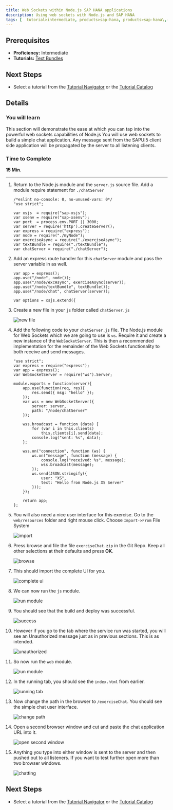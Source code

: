 ```yaml
---
title: Web Sockets within Node.js SAP HANA applications
description: Using web sockets with Node.js and SAP HANA
tags: [  tutorial>intermediate, products>sap-hana, products>sap-hana\,-express-edition ]
---
```

## Prerequisites  
 - **Proficiency:** Intermediate
 - **Tutorials:** [Text Bundles](http://www.sap.com/developer/tutorials/xsa-node-text.html)

## Next Steps
 - Select a tutorial from the [Tutorial Navigator](http://www.sap.com/developer/tutorial-navigator.html) or the [Tutorial Catalog](http://www.sap.com/developer/tutorials.html)

## Details
### You will learn  
This section will demonstrate the ease at which you can tap into the powerful web sockets capabilities of Node.js You will use web sockets to build a simple chat application. Any message sent from the SAPUI5 client side application will be propagated by the server to all listening clients. 

### Time to Complete
**15 Min**.

---

1. Return to the Node.js module and the `server.js` source file. Add a module require statement for `./chatServer`

	```
	/*eslint no-console: 0, no-unused-vars: 0*/	"use strict";		var xsjs  = require("sap-xsjs");	var xsenv = require("sap-xsenv");	var port  = process.env.PORT || 3000;	var server = require('http').createServer();	var express = require("express");	var node = require("./myNode"); 	var exerciseAsync = require("./exerciseAsync");	var textBundle = require("./textBundle");	var chatServer = require("./chatServer");
	```

2. Add an express route handler for this `chatServer` module and pass the server variable in as well.  

	```
	var app = express(); 	app.use("/node", node());	app.use("/node/excAsync", exerciseAsync(server));	app.use("/node/textBundle", textBundle());	app.use("/node/chat", chatServer(server));		var options = xsjs.extend({
	```

3. Create a new file in your `js` folder called `chatServer.js`

	![new file](3.png)

4. Add the following code to your `chatServer.js` file. The Node.js module for Web Sockets which we are going to use is `ws`. Require it and create a new instance of the `WebSocketServer`. This is then a recommended implementation for the remainder of the Web Sockets functionality to both receive and send messages.

	```
	"use strict";	var express = require("express");	var app = express(); 	var WebSocketServer = require("ws").Server;		module.exports = function(server){		app.use(function(req, res){	    	res.send({ msg: "hello" });		});		var wss = new WebSocketServer({ 			server: server, 			path: "/node/chatServer"		});			wss.broadcast = function (data) {	    	for (var i in this.clients)	        	this.clients[i].send(data);	    	console.log("sent: %s", data);		};			wss.on("connection", function (ws) {	    	ws.on("message", function (message) {	        	console.log("received: %s", message);	        	wss.broadcast(message);			});	    	ws.send(JSON.stringify({	        	user: "XS",	        	text: "Hello from Node.js XS Server"	    	}));		});				return app;	};
	```

5. You will also need a nice user interface for this exercise.  Go to the `web/resources` folder and right mouse click. Choose `Import->From` File System

	![import](5.png)

6. Press browse and file the file `exerciseChat.zip` in the Git Repo. Keep all other selections at their defaults and press **OK**.

	![browse](6.png)

7. This should import the complete UI for you.

	![complete ui](7.png)

8. We can now run the `js` module. 

	![run module](8.png)

9. You should see that the build and deploy was successful. 

	![success](9.png)

10. However if you go to the tab where the service run was started, you will see an Unauthorized message just as in previous sections. This is as intended.

	![unauthorized](10.png)

11. So now run the `web` module.

	![run module](11.png)

12. In the running tab, you should see the `index.html` from earlier.  

	![running tab](12.png)

13. Now change the path in the browser to `/exerciseChat`. You should see the simple chat user interface.  

	![change path](13.png)

14. Open a second browser window and cut and paste the chat application URL into it. 

	![open second window](14.png)

15. Anything you type into either window is sent to the server and then pushed out to all listeners. If you want to test further open more than two browser windows.  
 	![chatting](15.png)


## Next Steps
 - Select a tutorial from the [Tutorial Navigator](http://www.sap.com/developer/tutorial-navigator.html) or the [Tutorial Catalog](http://www.sap.com/developer/tutorials.html)
